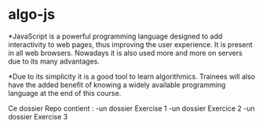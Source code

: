 # algo-js

\*JavaScript is a powerful programming language designed to add interactivity to web pages, thus improving the user experience. It is present in all web browsers. Nowadays it is also used more and more on servers due to its many advantages.

\*Due to its simplicity it is a good tool to learn algorithmics. Trainees will also have the added benefit of knowing a widely available programming language at the end of this course.

Ce dossier Repo contient :
-un dossier Exercise 1
-un dossier Exercice 2
-un dossier Exercise 3
